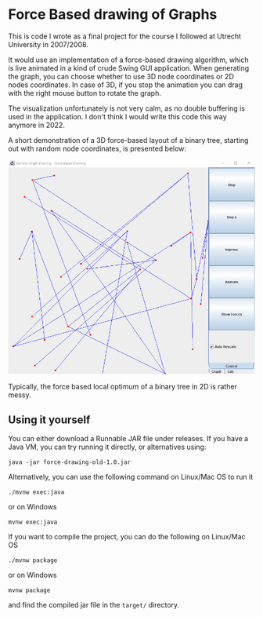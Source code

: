 # Force Based drawing of Graphs

This is code I wrote as a final project for the course I followed at Utrecht University in 2007/2008.

It would use an implementation of a force-based drawing algorithm,  which is live animated in a kind of crude Swing GUI application. When generating the graph, you can choose whether to use 3D node coordinates or 2D nodes coordinates. In case of 3D, if you stop the animation you can drag with the right mouse button to rotate the graph.

The visualization unfortunately is not very calm, as no double buffering is used in the application. I don't think I would write this code this way anymore in 2022.

A short demonstration of a 3D force-based layout of a binary tree, starting out with random node coordinates, is presented below:

![Animated gif that shows the force based layout of a binary tree in 3D](/doc/force-drawing-v2.gif)

Typically, the force based local optimum of a binary tree in 2D is rather messy.

## Using it yourself

You can either download a Runnable JAR file under releases. If you have a Java VM, you can try running it directly, or alternatives using:
```
java -jar force-drawing-old-1.0.jar
```

Alternatively, you can use the following command on Linux/Mac OS to run it

```
./mvnw exec:java
```

or on Windows

```
mvnw exec:java
```

If you want to compile the project, you can do the following on Linux/Mac OS

```
./mvnw package
```

or on Windows

```
mvnw package
```

and find the compiled jar file in the `target/` directory.
